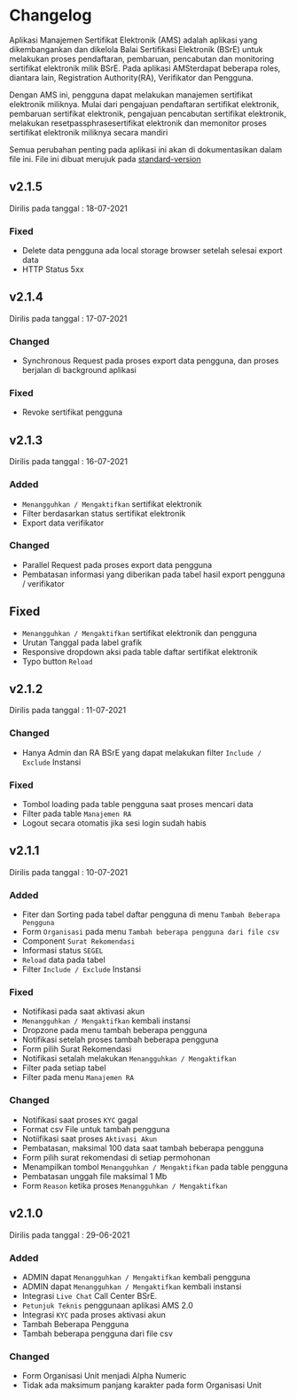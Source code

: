 # Changelog
Aplikasi  Manajemen  Sertifikat  Elektronik  (AMS)  adalah  aplikasi  yang dikembangankan  dan  dikelola  Balai  Sertifikasi  Elektronik  (BSrE)  untuk melakukan  proses  pendaftaran,  pembaruan,  pencabutan  dan  monitoring sertifikat elektronik milik BSrE. Pada aplikasi AMSterdapat beberapa roles, diantara lain, Registration Authority(RA),  Verifikator dan Pengguna.

Dengan   AMS   ini,   pengguna   dapat   melakukan   manajemen   sertifikat elektronik miliknya. Mulai dari pengajuan pendaftaran sertifikat elektronik, pembaruan sertifikat elektronik, pengajuan pencabutan sertifikat elektronik, melakukan resetpassphrasesertifikat  elektronik  dan  memonitor  proses sertifikat elektronik miliknya secara mandiri

Semua perubahan penting pada aplikasi ini akan di dokumentasikan dalam file ini. File ini dibuat merujuk pada [standard-version](https://github.com/conventional-changelog/standard-version)

## v2.1.5
Dirilis pada tanggal : 18-07-2021
### Fixed
- Delete data pengguna ada local storage browser setelah selesai export data
- HTTP Status 5xx

## v2.1.4
Dirilis pada tanggal : 17-07-2021
### Changed
- Synchronous Request pada proses export data pengguna, dan proses berjalan di background aplikasi

### Fixed
- Revoke sertifikat pengguna

## v2.1.3
Dirilis pada tanggal : 16-07-2021
### Added
- `Menangguhkan / Mengaktifkan` sertifikat elektronik
- Filter berdasarkan status sertifikat elektronik
- Export data verifikator

### Changed
- Parallel Request pada proses export data pengguna
- Pembatasan informasi yang diberikan pada tabel hasil export pengguna / verifikator

## Fixed
- `Menangguhkan / Mengaktifkan` sertifikat elektronik dan pengguna
- Urutan Tanggal pada label grafik
- Responsive dropdown aksi pada table daftar sertifikat elektronik
- Typo button `Reload`

## v2.1.2
Dirilis pada tanggal : 11-07-2021
### Changed
- Hanya Admin dan RA BSrE yang dapat melakukan filter `Include / Exclude` Instansi

### Fixed
- Tombol loading pada table pengguna saat proses mencari data
- Filter pada table `Manajemen RA`
- Logout secara otomatis jika sesi login sudah habis

## v2.1.1
Dirilis pada tanggal : 10-07-2021
### Added
- Fiter dan Sorting pada tabel daftar pengguna di menu `Tambah Beberapa Pengguna`
- Form `Organisasi` pada menu `Tambah beberapa pengguna dari file csv`
- Component `Surat Rekomendasi`
- Informasi status `SEGEL`
- `Reload` data pada tabel
- Filter `Include / Exclude` Instansi

### Fixed
- Notifikasi pada saat aktivasi akun
- `Menangguhkan / Mengaktifkan` kembali instansi
- Dropzone pada menu tambah beberapa pengguna
- Notifikasi setelah proses tambah beberapa pengguna
- Form pilih Surat Rekomendasi
- Notifikasi setalah melakukan `Menangguhkan / Mengaktifkan`
- Filter pada setiap tabel
- Filter pada menu `Manajemen RA`

### Changed
- Notifikasi saat proses `KYC` gagal
- Format csv File untuk tambah pengguna
- Notiifikasi saat proses `Aktivasi Akun`
- Pembatasan, maksimal 100 data saat tambah beberapa pengguna
- Form pilih surat rekomendasi di setiap permohonan
- Menampilkan tombol `Menangguhkan / Mengaktifkan` pada table pengguna
- Pembatasan unggah file maksimal 1 Mb
- Form `Reason` ketika proses `Menangguhkan / Mengaktifkan`

## v2.1.0
Dirilis pada tanggal : 29-06-2021
### Added
- ADMIN dapat `Menangguhkan / Mengaktifkan` kembali pengguna
- ADMIN dapat `Menangguhkan / Mengaktifkan` kembali instansi
- Integrasi `Live Chat` Call Center BSrE.
- `Petunjuk Teknis` penggunaan aplikasi AMS 2.0
- Integrasi `KYC` pada proses aktivasi akun
- Tambah Beberapa Pengguna
- Tambah beberapa pengguna dari file csv

### Changed
- Form Organisasi Unit menjadi Alpha Numeric
- Tidak ada maksimum panjang karakter pada form Organisasi Unit


